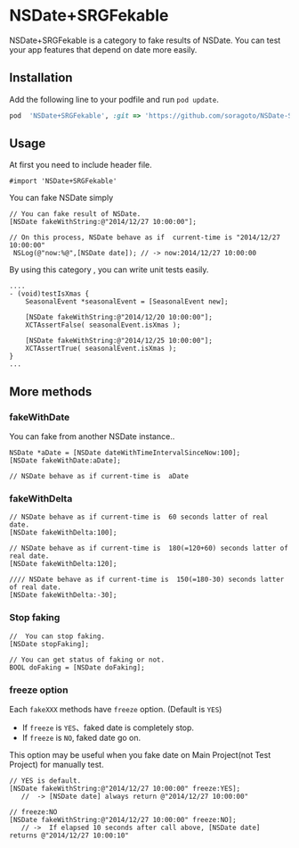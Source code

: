 NSDate+SRGFekable
===========

NSDate+SRGFekable is a category to fake results of NSDate. You can test your app features that depend on date more easily.

## Installation

Add the following line to your podfile and run `pod update`.

```ruby
pod  'NSDate+SRGFekable', :git => 'https://github.com/soragoto/NSDate-SRGFekable.git', :tag => '0.0.1'
```

## Usage

At first you need to include header file.

```objc
#import 'NSDate+SRGFekable'
```

You can fake NSDate simply


```objc
// You can fake result of NSDate.
[NSDate fakeWithString:@"2014/12/27 10:00:00"];

// On this process, NSDate behave as if  current-time is "2014/12/27 10:00:00"
 NSLog(@"now:%@",[NSDate date]); // -> now:2014/12/27 10:00:00
````

By using this category , you can write unit tests easily.

```objc
....
- (void)testIsXmas {
    SeasonalEvent *seasonalEvent = [SeasonalEvent new];

    [NSDate fakeWithString:@"2014/12/20 10:00:00"];
    XCTAssertFalse( seasonalEvent.isXmas );
    
    [NSDate fakeWithString:@"2014/12/25 10:00:00"];
    XCTAssertTrue( seasonalEvent.isXmas );
}
...
````

## More methods

### fakeWithDate

You can fake from another NSDate instance..


```objc
NSDate *aDate = [NSDate dateWithTimeIntervalSinceNow:100];
[NSDate fakeWithDate:aDate];

// NSDate behave as if current-time is  aDate
````

### fakeWithDelta 


```objc
// NSDate behave as if current-time is  60 seconds latter of real date.
[NSDate fakeWithDelta:100];

// NSDate behave as if current-time is  180(=120+60) seconds latter of real date.
[NSDate fakeWithDelta:120];

//// NSDate behave as if current-time is  150(=180-30) seconds latter of real date.
[NSDate fakeWithDelta:-30];
````

### Stop faking

```objc
//  You can stop faking.
[NSDate stopFaking];

// You can get status of faking or not.
BOOL doFaking = [NSDate doFaking];
````

### freeze option

Each  `fakeXXX` methods have `freeze` option. (Default is `YES`)

* If `freeze` is `YES`、faked date is completely stop.
* If `freeze` is  `NO`, faked date go on.

This option may be useful when you fake date on Main Project(not Test Project) for manually test.


```objc
// YES is default.
[NSDate fakeWithString:@"2014/12/27 10:00:00" freeze:YES];
   //  -> [NSDate date] always return @"2014/12/27 10:00:00"

// freeze:NO
[NSDate fakeWithString:@"2014/12/27 10:00:00" freeze:NO];
   // ->  If elapsed 10 seconds after call above, [NSDate date] returns @"2014/12/27 10:00:10"
````
